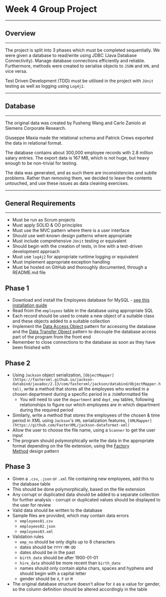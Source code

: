 # Week 4 Group Project
___
## Overview
___
The project is split into 3 phases which must be completed sequentially. 
We were given a database to read/write using JDBC (Java Database Connectivity).
Manage database connections efficiently and reliable. Furthermore, methods were created to
serialise objects to `JSON` and `XML` and vice versa.

Test Driven Development (TDD) must be utilised in the project 
with `JUnit` testing as well as logging using `Log4j2`.
___
## Database
___
The original data was created by Fusheng Wang and Carlo Zaniolo at Siemens Corporate Research. 

Giuseppe Maxia made the relational schema and Patrick Crews exported the data in relational format.

The database contains about 300,000 employee records with 2.8 million salary entries. The export data is 167 MB, which is not huge, but heavy enough to be non-trivial for testing.

The data was generated, and as such there are inconsistencies and subtle problems. Rather than removing them, we decided to leave the contents untouched, and use these issues as data cleaning exercises.
___
## General Requirements
___ 
- Must be run as Scrum projects
- Must apply SOLID & OO principles
- Must use the MVC pattern where there is a user interface
- Should use well-known design patterns where appropriate
- Must include comprehensive `JUnit` testing or equivalent
- Should begin with the creation of tests, in line with a test-driven development approach
- Must use `log4j2` for appropriate runtime logging or equivalent
- Must implement appropriate exception handling
- Must be hosted on GitHub and thoroughly documented, through a README.md file

## Phase 1
- Download and install the Employees database for MySQL - [see this installation guide](https://dev.mysql.com/doc/employee/en/employees-installation.html)
- Read from the `employees` table in the database using appropriate SQL
- Each record should be used to create a new object of a suitable class and these objects added to a suitable collection
- Implement the [Data Access Object](https://www.oracle.com/java/technologies/data-access-object.html) pattern for accessing the database and the [Data Transfer Object](https://www.baeldung.com/java-dto-pattern) pattern to decouple the database access part of the program from the front end
- Remember to close connections to the database as soon as they have been finished with
## Phase 2
- Using `Jackson` object serialization, `[ObjectMapper](https://fasterxml.github.io/jackson-databind/javadoc/2.13/com/fasterxml/jackson/databind/ObjectMapper.html)`, write a method that stores all the employees who worked in a chosen department during a specific period in a `JSON`formatted file
    - You will need to use the `department` and `dept_emp` tables, following relationships to figure our which employees are in which department during the required period
- Similarly, write a method that stores the employees of the chosen & time period in XML using `Jackson`'s `XML` serialization features, `[XMLMapper](https://github.com/FasterXML/jackson-dataformat-xml)`
- Allow the user to choose the file name, using a `Scanner` to get the user input
- The program should polymorphically write the data in the appropriate format depending on the file extension, using the [Factory Method](https://refactoring.guru/design-patterns/factory-method) design pattern
## Phase 3

- Given a `.csv`, `.json` or `.xml` file containing new employees, add this to the database table
- This should be done polymorphically, based on the file extension
- Any corrupt or duplicated data should be added to a separate collection for further analysis - corrupt or duplicated values should be displayed to the user for review
- Valid data should be written to the database
- Sample files are provided, which may contain data errors
    - `employees01.csv`
    - `employees02.json`
    - `employees03.xml`
- Validation rules
    - `emp_no` should be only digits up to 8 characters
    - dates should be `YYYY-MM-DD`
    - dates should be in the past
    - `birth_date` should be after 1900-01-01
    - `hire_date` should be more recent than `birth_date`
    - names should only contain alpha chars, spaces and hyphens and should begin with a capital letter
    - gender should be `X`, `F` or `M`
- The original database structure doesn't allow for `X` as a value for gender, so the column definition should be altered accordingly in the table